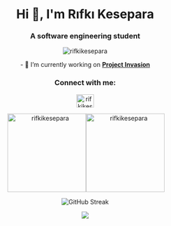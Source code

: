 <h1 align="center">Hi 👋, I'm Rıfkı Kesepara</h1>
<h3 align="center">A software engineering student</h3>

<p align="center"> <img src="https://komarev.com/ghpvc/?username=rifkikesepara&label=Profile%20views&color=0e75b6&style=flat" alt="rifkikesepara" /></p>

<p align="center">- 🔭 I’m currently working on <a  href="https://github.com/verticalaxisentertainment/ProjectInvasion" target="blank"><b>Project Invasion</b></a></p>

<h3 align="center">Connect with me:</h3>
<p align="center">
<a href="https://linkedin.com/in/rifkikesepara" target="blank"><img align="center" src="https://raw.githubusercontent.com/rahuldkjain/github-profile-readme-generator/master/src/images/icons/Social/linked-in-alt.svg" alt="rifkikesepara" height="30" width="40" /></a>
</p>

<p align="center">&nbsp;<img align="center" src="https://github-readme-stats.vercel.app/api?username=rifkikesepara&text_color=ffff&title_color=ff7300&icon_color=ff7300&show_icons=true&theme=transparent&hide_border=true&locale=en" alt="rifkikesepara" height="180"/><img align="center" src="https://github-readme-stats.vercel.app/api/top-langs?username=rifkikesepara&text_color=ffff&title_color=ff7300&icon_color=ff7300&show_icons=true&theme=transparent&locale=en&hide_border=true" alt="rifkikesepara" height="180" /></p>

<p align="center"><img src="https://github-readme-streak-stats.herokuapp.com?user=rifkikesepara&theme=transparent&hide_border=true&ring=FF7300&stroke=FF7300&fire=FF7300&currStreakLabel=EBEBEB&sideNums=EBEBEB&currStreakNum=EBEBEB&sideLabels=EBEBEB" alt="GitHub Streak" /></p>

<p align="center"><img src="https://github-readme-activity-graph.vercel.app/graph?username=rifkikesepara&bg_color=transparent&color=ffffff&line=9e4c98&point=403d3d&area=true&hide_border=true"/></p>
